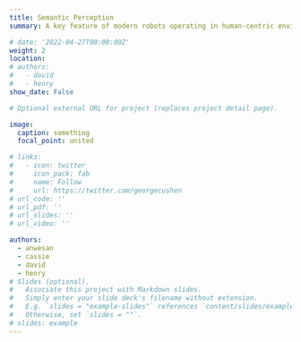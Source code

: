 ```yaml
---
title: Semantic Perception
summary: A key feature of modern robots operating in human-centric environments is the ability to estimate scene layout, and also associate semantics with scene components, to allow for contextual interaction. Intelligent robots for both in-door and out-door environments, heavily require interpretation of the surrounding to facilitate interaction and planning. We aim to leverage foundational concepts of geometric localization and mapping from classical robotics, along with recent developments in learning-based techniques for retrieving context and scene knowledge, in order to develop smart algorithms for tasks such as semantic scene understanding, mapping, and robot navigation.

# date: '2022-04-27T00:00:00Z'
weight: 2
location:
# authors: 
#   - david
#   - henry
show_date: False

# Optional external URL for project (replaces project detail page).

image:
  caption: something
  focal_point: united

# links:
#   - icon: twitter
#     icon_pack: fab
#     name: Follow
#     url: https://twitter.com/georgecushen
# url_code: ''
# url_pdf: ''
# url_slides: ''
# url_video: ''

authors: 
  - anwesan
  - cassie
  - david
  - henry
# Slides (optional).
#   Associate this project with Markdown slides.
#   Simply enter your slide deck's filename without extension.
#   E.g. `slides = "example-slides"` references `content/slides/example-slides.md`.
#   Otherwise, set `slides = ""`.
# slides: example
---
```


